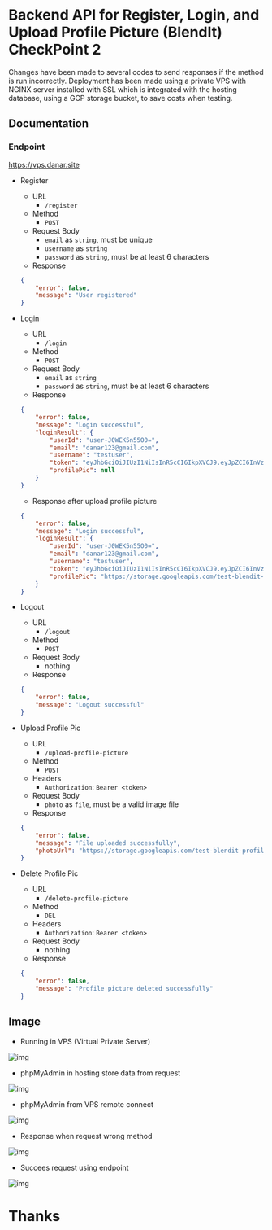 # Backend API for Register, Login, and Upload Profile Picture (BlendIt) CheckPoint 2
Changes have been made to several codes to send responses if the method is run incorrectly. Deployment has been made using a private VPS with NGINX server installed with SSL which is integrated with the hosting database, using a GCP storage bucket, to save costs when testing.

## Documentation

### Endpoint
https://vps.danar.site

- Register
    - URL
        - `/register`
    - Method
        - `POST`
    - Request Body
        - `email` as `string`, must be unique
        - `username` as `string`
        - `password` as `string`, must be at least 6 characters
    - Response
    ```json
    {
        "error": false,
        "message": "User registered"
    }
    ```

- Login
    - URL
        - `/login`
    - Method
        - `POST`
    - Request Body
        - `email` as `string`
        - `password` as `string`, must be at least 6 characters
    - Response
    ```json
    {
        "error": false,
        "message": "Login successful",
        "loginResult": {
            "userId": "user-J0WEK5n55O0=",
            "email": "danar123@gmail.com",
            "username": "testuser",
            "token": "eyJhbGciOiJIUzI1NiIsInR5cCI6IkpXVCJ9.eyJpZCI6InVzZXItSjBXRUs1bjU1TzA9IiwiaWF0IjoxNzE2NzI5NDMwLCJleHAiOjE3MTY3MzMwMzB9.ofbDhvUz_8K9pFdZoF-B-qTfooFzPhbAEUvkCcTX7j4",
            "profilePic": null
        }
    }
    ```
    - Response after upload profile picture
    ```json
    {
        "error": false,
        "message": "Login successful",
        "loginResult": {
            "userId": "user-J0WEK5n55O0=",
            "email": "danar123@gmail.com",
            "username": "testuser",
            "token": "eyJhbGciOiJIUzI1NiIsInR5cCI6IkpXVCJ9.eyJpZCI6InVzZXItSjBXRUs1bjU1TzA9IiwiaWF0IjoxNzE2NzMwNTExLCJleHAiOjE3MTY3MzQxMTF9.047n454gllUpG3q4JtlS9LoFLPfxAx-isna6xFTqiVQ",
            "profilePic": "https://storage.googleapis.com/test-blendit-profilepic/user-J0WEK5n55O0=/profile_picture_1716730501733.jpg"
        }
    }
    ```

- Logout
    - URL
        - `/logout`
    - Method
        - `POST`
    - Request Body
        - nothing
    - Response
    ```json
    {
        "error": false,
        "message": "Logout successful"
    }
    ```

- Upload Profile Pic
    - URL
        - `/upload-profile-picture`
    - Method
        - `POST`
    - Headers
        - `Authorization`: `Bearer <token>`
    - Request Body
        - `photo` as `file`, must be a valid image file
    - Response
    ```json
    {
        "error": false,
        "message": "File uploaded successfully",
        "photoUrl": "https://storage.googleapis.com/test-blendit-profilepic/user-J0WEK5n55O0=/profile_picture_1716730501733.jpg"
    }
    ```

- Delete Profile Pic
    - URL
        - `/delete-profile-picture`
    - Method
        - `DEL`
    - Headers
        - `Authorization`: `Bearer <token>`
    - Request Body
        - nothing
    - Response
    ```json
    {
        "error": false,
        "message": "Profile picture deleted successfully"
    }
    ```

## Image
- Running in VPS (Virtual Private Server)

![img](images/2a.png)

- phpMyAdmin in hosting store data from request

![img](images/2b.png)

- phpMyAdmin from VPS remote connect

![img](images/2c.png)

- Response when request wrong method

![img](images/2d.png)

- Succees request using endpoint

![img](images/2e.png)

# Thanks